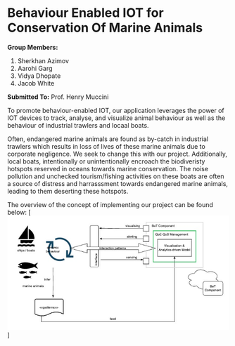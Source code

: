 # Behaviour Enabled IOT for Conservation Of Marine Animals

**Group Members:**
1. Sherkhan Azimov
2. Aarohi Garg
3. Vidya Dhopate
4. Jacob White

**Submitted To:**
Prof. Henry Muccini


To promote behaviour-enabled IOT, our application leverages the power of IOT devices to track, analyse, and visualize animal behaviour as well as the behaviour of industrial trawlers and locaal boats.

Often, endangered marine animals are found as by-catch in industrial trawlers which results in loss of lives of these marine animals due to corporate negligence. We seek to change this with our project. Additionally, local boats, intentionally or unintentionally encroach the biodiveristy hotspots reserved in oceans towards marine conservation. The noise pollution and unchecked tourism/fishing activities on these boats are often a source of distress and harrasssment towards endangered marine animals, leading to them deserting these hotspots.


The overview of the concept of implementing our project can be found below:
[![conceptual architecture](/assets/concept.jpg)]
